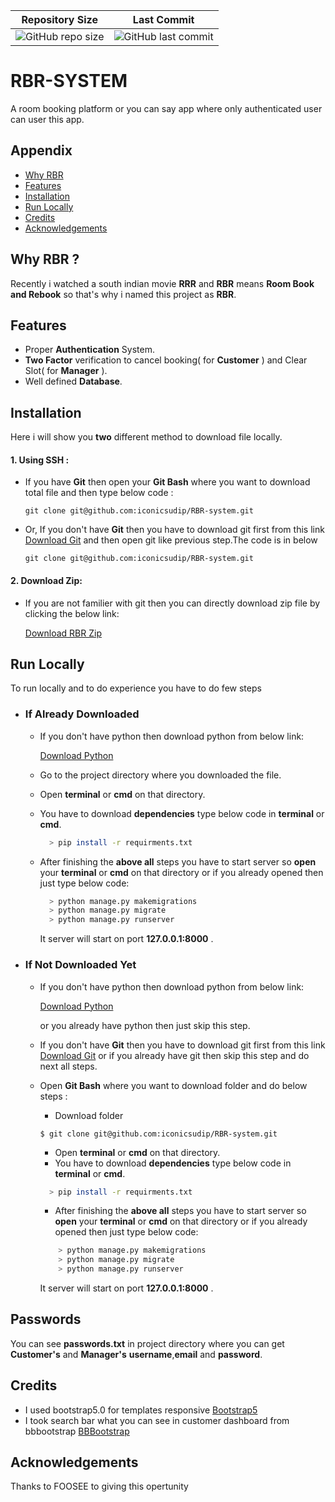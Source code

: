 
Repository Size          |  Last Commit
:-------------------------:|:-------------------------:
 ![GitHub repo size](https://img.shields.io/github/repo-size/iconicsudip/RBR-system) | ![GitHub last commit](https://img.shields.io/github/last-commit/iconicsudip/RBR-system)


# RBR-SYSTEM
A room booking platform or you can say app where only authenticated user can user this app.

## Appendix

- [Why RBR](https://github.com/iconicsudip/RBR-system#why-rbr-)
- [Features](https://github.com/iconicsudip/RBR-system#why-rbr-)
- [Installation](https://github.com/iconicsudip/RBR-system#installation)
- [Run Locally](https://github.com/iconicsudip/RBR-system#run-locally)
- [Credits](https://github.com/iconicsudip/RBR-system#credits)
- [Acknowledgements](https://github.com/iconicsudip/RBR-system#acknowledgements)

## Why RBR ?
  Recently i watched a south indian movie __RRR__ and __RBR__ means __Room Book and Rebook__ so that's why i named this project as __RBR__.



## Features

  - Proper __Authentication__ System.
  - __Two Factor__ verification to cancel booking( for __Customer__ ) and Clear Slot( for __Manager__ ).
  - Well defined __Database__.


## Installation
  Here i will show you __two__ different method to download file locally.
  
  #### 1. Using SSH :
  - If you have __Git__ then open your __Git Bash__ where you want to download total file and then type below code :  
    ```
    git clone git@github.com:iconicsudip/RBR-system.git 
    
    ```
  - Or, If you don't have __Git__ then you have to download git first from this link [Download Git](https://git-scm.com/downloads) and then open git like previous step.The code is in below
    ```
    git clone git@github.com:iconicsudip/RBR-system.git

    ```
  #### 2. Download Zip:
  - If you are not familier with git then you can directly download zip file by clicking the below link:
  
    [Download RBR Zip ](https://github.com/iconicsudip/RBR-system/archive/refs/heads/master.zip)
    
## Run Locally

To run locally and to do experience you have to do few steps 
- ### If Already Downloaded
  + If you don't have python then download python from below link:
  
    [Download Python](https://www.python.org/downloads/)
  + Go to the project directory where you downloaded the file.
  + Open __terminal__ or __cmd__ on that directory.
  + You have to download __dependencies__ type below code in __terminal__ or __cmd__.
    ```bash
      > pip install -r requirments.txt
    ```
  + After finishing the __above all__ steps you have to start server so __open__ your __terminal__ or __cmd__ on that directory or if you already opened then just type below code:
    ```bash
      > python manage.py makemigrations
      > python manage.py migrate
      > python manage.py runserver
    ```
     It server will start on port __127.0.0.1:8000__ .
- ### If Not Downloaded Yet
  + If you don't have python then download python from below link:
  
    [Download Python](https://www.python.org/downloads/) 
    
    or you already have python then just skip this step.
  + If you don't have __Git__ then you have to download git first from this link [Download Git](https://git-scm.com/downloads) or if you already have git then skip this step and do next all steps.
  + Open __Git Bash__ where you want to download folder and do below steps :
    
     + Download folder
      ```
      $ git clone git@github.com:iconicsudip/RBR-system.git

      ```
     + Open __terminal__ or __cmd__ on that directory.
     + You have to download __dependencies__ type below code in __terminal__ or __cmd__.
      ```bash
        > pip install -r requirments.txt
    ```
    + After finishing the __above all__ steps you have to start server so __open__ your __terminal__ or __cmd__ on that directory or if you already opened then just type below code:
    ```bash
        > python manage.py makemigrations
        > python manage.py migrate
        > python manage.py runserver
    ```
    It server will start on port __127.0.0.1:8000__ .

## Passwords

You can see __passwords.txt__ in project directory where you can get __Customer's__ and __Manager's__ __username__,__email__ and __password__.
## Credits

 - I used bootstrap5.0 for templates responsive [Bootstrap5](https://getbootstrap.com/docs/5.1/getting-started/introduction/)
 - I took search bar what you can see in customer dashboard from bbbootstrap [BBBootstrap](https://bbbootstrap.com/snippets/bootstrap-search-box-input-icons-inside-88211241)

## Acknowledgements
 Thanks to FOOSEE to giving this opertunity
